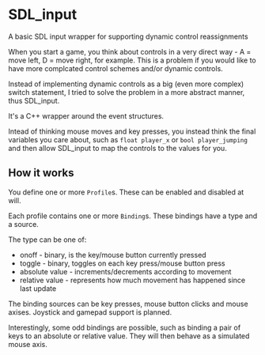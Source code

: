 SDL_input
=========

A basic SDL input wrapper for supporting dynamic control reassignments


When you start a game, you think about controls in a very direct way - A = move left, D = move right, for example. This is a problem if you would like to have more complcated control schemes and/or dynamic controls.

Instead of implementing dynamic controls as a big (even more complex) switch statement, I tried to solve the problem in a more abstract manner, thus SDL_input.

It's a C++ wrapper around the event structures.

Intead of thinking mouse moves and key presses, you instead think the final variables you care about, such as
`float player_x` or `bool player_jumping`
and then allow SDL_input to map the controls to the values for you.


How it works
------------
You define one or more `Profile`s. These can be enabled and disabled at will.

Each profile contains one or more `Binding`s. These bindings have a type and a source.

The type can be one of:
* onoff - binary, is the key/mouse button currently pressed
* toggle - binary, toggles on each key press/mouse button press
* absolute value - increments/decrements according to movement
* relative value - represents how much movement has happened since last update

The binding sources can be key presses, mouse button clicks and mouse axises. Joystick and gamepad support is planned.

Interestingly, some odd bindings are possible, such as binding a pair of keys to an absolute or relative value. They will then behave as a simulated mouse axis.
